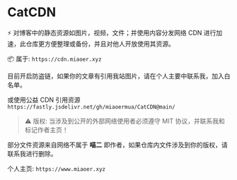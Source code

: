 # CatCDN
⚡ 对博客中的静态资源如图片，视频，文件；并使用内容分发网络 CDN 进行加速，此仓库更方便整理或备份，并且对他人开放使用其资源。 

📦️ 属于: `https://cdn.miaoer.xyz`

目前开启防盗链，如果你的文章有引用我站图片，请在个人主要中联系我，加入白名单。

或使用公益 CDN 引用资源 `https://fastly.jsdelivr.net/gh/miaoermua/CatCDN@main/`

> ⚠️ 版权: 当涉及到公开的外部网络使用者必须遵守 MIT 协议，并联系我和标记作者主页！

部分文件资源来自网络不属于 **喵二** 即作者，如果仓库内文件涉及到你的版权，请联系我进行删除。



个人主页: `https://www.miaoer.xyz`